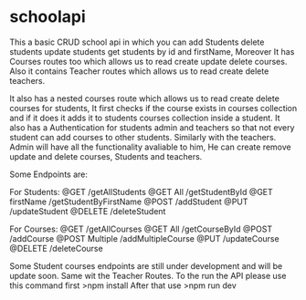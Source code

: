 # schoolapi

This a basic CRUD school api in which you can add Students delete students update students get students by id and firstName, Moreover It has Courses routes too which allows us to read create update delete courses. Also it contains Teacher routes which allows us to read create delete teachers.

It also has a nested courses route which allows us to read create delete courses for students, It first checks if the course exists in courses collection and if it does it adds it to students courses collection inside a student. It also has a Authentication for students admin and teachers so that not every student can add courses to other students. Similarly with the teachers. Admin will have all the functionality avaliable to him, He can create remove update and delete courses, Students and teachers.

Some Endpoints are:

For Students:
@GET /getAllStudents
@GET All /getStudentById
@GET firstName /getStudentByFirstName
@POST /addStudent
@PUT /updateStudent
@DELETE /deleteStudent

For Courses:
@GET /getAllCourses
@GET All /getCourseById
@POST /addCourse
@POST Multiple /addMultipleCourse
@PUT /updateCourse
@DELETE /deleteCourse

Some Student courses endpoints are still under development and will be update soon. Same wit the Teacher Routes.
To the run the API please use this command first >npm install 
After that use >npm run dev
